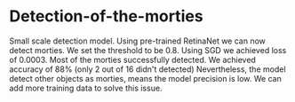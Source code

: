 # Detection-of-the-morties
Small scale detection model. Using pre-trained RetinaNet we can now detect morties. 
We set the threshold to be 0.8.
Using SGD we achieved loss of 0.0003.
Most of the morties successfully detected. We achieved accuracy of 88% (only 2 out of 16 didn't detected)
Nevertheless, the model detect other objects as morties, means the model precision is low.
We can add more training data to solve this issue.
